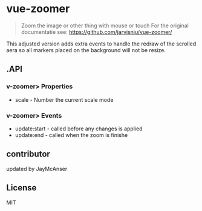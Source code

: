 # vue-zoomer

> Zoom the image or other thing with mouse or touch
For the original documentatie see: https://github.com/jarvisniu/vue-zoomer/

This adjusted version adds extra events to handle the redraw of the scrolled aera so all markers placed on the background
will not be resize.

## .API

### v-zoomer&gt; Properties

* scale - Number the current scale mode

### v-zoomer&gt; Events

* update:start - called before any changes is applied
* update:end - called when the zoom is finishe

## contributor

updated by JayMcAnser

## License

MIT
